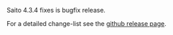 <!--
title: Saito 4.3.4 released
template: whats-new
date: 2014-10-11
-->

Saito 4.3.4 fixes is bugfix release.

For a detailed change-list see the [github release page](https://github.com/Schlaefer/Saito/releases/tag/4.3.4).
